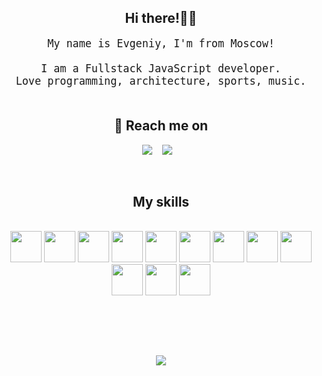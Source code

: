 
<h2 align="center">Hi there!✌🏼</h2>
<p align="center" style="font-size:120%">
  <samp>My name is Evgeniy, I'm from Moscow! <br> <br> I am a Fullstack JavaScript developer. <br>
  Love programming, architecture, sports, music.
  </samp>
  <br> <br>
</p>

<!-- <h2 align="center">My projects 👨‍💻</h2> -->
<!-- 
<p align="center" style="font-size:120%">
  <samp>Check out my projects: <a href="https://github.com/gard65/cartWeb" target="_blank" style="font-size:130%">Попутка</a>
  </samp>
  <br> <br>
  <samp>Check out my projects: <a href="https://github.com/gard65/telegram_News" target="_blank" style="font-size:130%">Telegram Bot</a>
  </samp>
  <br> <br>
</p> -->


<h2 align="center">💬 Reach me on</h2>


<p align="center" align='right'>
  <a target="_blank" href="mailto:evgeniykoluscjinskiy@gmail.com"><img
    src="https://img.shields.io/badge/@mail-20232A?style=for-the-badge&logo=gmail"/></a>&nbsp;&nbsp;&nbsp;
  <a target="_blank" href="https://t.me/SkiPPy43"><img
    src="https://img.shields.io/badge/Telegram-20232A?style=for-the-badge&logo=telegram"/></a>&nbsp;&nbsp;&nbsp;
</p>

<br>

<h2 align="center">My skills</h2>
<br>

<div align="center">
      <img height=50px src="https://upload.wikimedia.org/wikipedia/commons/thumb/a/a7/React-icon.svg/2300px-React-icon.svg.png"/>
      <img height=50px src="https://uxwing.com/wp-content/themes/uxwing/download/10-brands-and-social-media/redux.png"/>
      <img height=50px src="https://upload.wikimedia.org/wikipedia/commons/d/dc/Javascript-shield.png"/>
      <img height=50px src="https://upload.wikimedia.org/wikipedia/commons/thumb/6/61/HTML5_logo_and_wordmark.svg/1024px-HTML5_logo_and_wordmark.svg.png"/>
      <img height=50px src="https://upload.wikimedia.org/wikipedia/commons/thumb/d/d5/CSS3_logo_and_wordmark.svg/1452px-CSS3_logo_and_wordmark.svg.png"/>
      <img height=50px src="https://upload.wikimedia.org/wikipedia/commons/thumb/9/91/Electron_Software_Framework_Logo.svg/1200px-Electron_Software_Framework_Logo.svg.png"/>
      <img height=50px src="https://media.tproger.ru/uploads/2022/04/node_js_icon-cover-icon-original.png"/>
      <img height=50px src="https://upload.wikimedia.org/wikipedia/commons/thumb/2/29/Postgresql_elephant.svg/1985px-Postgresql_elephant.svg.png"/>
      <img height=50px src="https://cdn.freebiesupply.com/logos/large/2x/sequelize-logo-svg-vector.svg"/>
      <img height=50px src="https://iconape.com/wp-content/png_logo_vector/jest-logo.png"/>
      <img width=50px src="https://uxwing.com/wp-content/themes/uxwing/download/07-web-app-development/rest-api.png"/>     
      <img height=50px src="https://git-scm.com/images/logos/downloads/Git-Icon-1788C.png"/>    

  <br><br>

</div>

<div align="center">


<br>

  ![](https://visitor-badge.glitch.me/badge?page_id=KolEvg)

</div>
